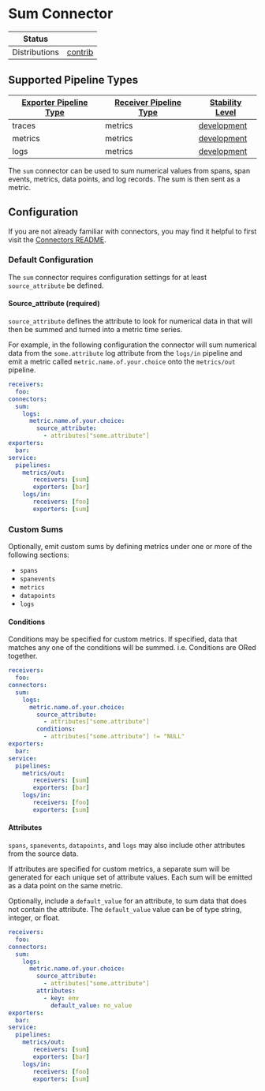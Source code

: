 # Sum Connector
<!-- status autogenerated section -->
| Status        |           |
| ------------- |-----------|
| Distributions | [contrib] |

[development]: https://github.com/open-telemetry/opentelemetry-collector#development
[contrib]: https://github.com/open-telemetry/opentelemetry-collector-releases/tree/main/distributions/otelcol-contrib

## Supported Pipeline Types

| [Exporter Pipeline Type] | [Receiver Pipeline Type] | [Stability Level] |
| ------------------------ | ------------------------ | ----------------- |
| traces | metrics | [development] |
| metrics | metrics | [development] |
| logs | metrics | [development] |

[Exporter Pipeline Type]: https://github.com/open-telemetry/opentelemetry-collector/blob/main/connector/README.md#exporter-pipeline-type
[Receiver Pipeline Type]: https://github.com/open-telemetry/opentelemetry-collector/blob/main/connector/README.md#receiver-pipeline-type
[Stability Level]: https://github.com/open-telemetry/opentelemetry-collector#stability-levels
<!-- end autogenerated section -->

The `sum` connector can be used to sum numerical values from spans, span events, metrics, data points, and log records. The sum is then 
sent as a metric.
## Configuration

If you are not already familiar with connectors, you may find it helpful to first visit the [Connectors README].

### Default Configuration

The `sum` connector requires configuration settings for at least `source_attribute` be defined.  

#### Source_attribute (required)
`source_attribute` defines the attribute to look for numerical data in that will then be summed and turned into 
a metric time series.

For example, in the following configuration the connector will sum numerical data from the `some.attribute` log attribute from the `logs/in`
pipeline and emit a metric called `metric.name.of.your.choice` onto the `metrics/out` pipeline.

```yaml
receivers:
  foo:
connectors:
  sum:
    logs:
      metric.name.of.your.choice:
        source_attribute: 
          - attributes["some.attribute"]
exporters:
  bar:
service:
  pipelines:
    metrics/out:
       receivers: [sum]
       exporters: [bar]
    logs/in:
       receivers: [foo]
       exporters: [sum]
```

### Custom Sums

Optionally, emit custom sums by defining metrics under one or more of the following sections:

- `spans`
- `spanevents`
- `metrics`
- `datapoints`
- `logs` 


#### Conditions

Conditions may be specified for custom metrics. If specified, data that matches any one
of the conditions will be summed. i.e. Conditions are ORed together.

```yaml
receivers:
  foo:
connectors:
  sum:
    logs:
      metric.name.of.your.choice:
        source_attribute: 
          - attributes["some.attribute"]
        conditions:
          - attributes["some.attribute"] != "NULL"
exporters:
  bar:
service:
  pipelines:
    metrics/out:
       receivers: [sum]
       exporters: [bar]
    logs/in:
       receivers: [foo]
       exporters: [sum]
```

#### Attributes

`spans`, `spanevents`, `datapoints`, and `logs` may also include other attributes from the source data.

If attributes are specified for custom metrics, a separate sum will be generated for each unique
set of attribute values. Each sum will be emitted as a data point on the same metric.

Optionally, include a `default_value` for an attribute, to sum data that does not contain the attribute. The `default_value` value can be of type string, integer, or float.

```yaml
receivers:
  foo:
connectors:
  sum:
    logs:
      metric.name.of.your.choice:
        source_attribute: 
          - attributes["some.attribute"]
        attributes:
          - key: env
            default_value: no_value
exporters:
  bar:
service:
  pipelines:
    metrics/out:
       receivers: [sum]
       exporters: [bar]
    logs/in:
       receivers: [foo]
       exporters: [sum]
```

[Connectors README]: https://github.com/open-telemetry/opentelemetry-collector/blob/main/connector/README.md
